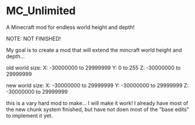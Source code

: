 MC_Unlimited
============

A Minecraft mod for endless world height and depth!

NOTE: NOT FINISHED!

My goal is to create a mod that will extend the mincraft world height and depth...

old world size:
X: -30000000 to 29999999
Y: 0 to 255
Z: -30000000 to 29999999

new world size:
X: -30000000 to 29999999
Y: -30000000 to 29999999
Z: -30000000 to 29999999

this is a vary hard mod to make... I will make it work!
I already have most of the new chunk system finished,
but have not doen most of the "base edits" to implement it yet.